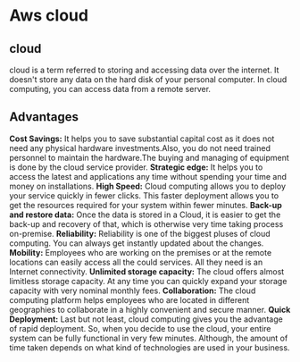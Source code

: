 

# Aws cloud 
## cloud
cloud is a term referred to storing and accessing data over the internet.
It doesn't store any data on the hard disk of your personal computer. In cloud computing, you can access data from a remote server.
##  Advantages
**Cost Savings:** It helps you to save substantial capital cost as it does not need any physical hardware investments.Also, you do not need trained personnel to maintain the hardware.The buying and managing of equipment is done by the cloud service provider.
**Strategic edge:**  It helps you to access the latest and applications any time without spending your time and money on installations.
**High Speed:** Cloud computing allows you to deploy your service quickly in fewer clicks. This faster deployment allows you to get the resources required for your system within fewer minutes.
**Back-up and restore data:** Once the data is stored in a Cloud, it is easier to get the back-up and recovery of that, which is otherwise very time taking process on-premise.
**Reliability:** Reliability is one of the biggest pluses of cloud computing. You can always get instantly updated about the changes.
**Mobility:** Employees who are working on the premises or at the remote locations can easily access all the could services. All they need is an Internet connectivity.
**Unlimited storage capacity:** The cloud offers almost limitless storage capacity. At any time you can quickly expand your storage capacity with very nominal monthly fees.
**Collaboration:** The cloud computing platform helps employees who are located in different geographies to collaborate in a highly convenient and secure manner.
**Quick Deployment:** Last but not least, cloud computing gives you the advantage of rapid deployment. So, when you decide to use the cloud, your entire system can be fully functional in very few minutes. Although, the amount of time taken depends on what kind of technologies are used in your business.
